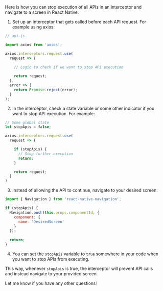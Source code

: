 Here is how you can stop execution of all APIs in an interceptor and navigate to a screen in React Native:

1. Set up an interceptor that gets called before each API request. For example using axios:

```js
// api.js

import axios from 'axios';

axios.interceptors.request.use(
  request => {
    
    // Logic to check if we want to stop API execution 

    return request; 
  },
  error => {
    return Promise.reject(error);
  }
);
```

2. In the interceptor, check a state variable or some other indicator if you want to stop API execution. For example:

```js 
// Some global state
let stopApis = false;

axios.interceptors.request.use(
  request => {

    if (stopApis) {
      // Stop further execution
      return; 
    }

    return request;
  }
)
```

3. Instead of allowing the API to continue, navigate to your desired screen:

```js
import { Navigation } from 'react-native-navigation';

if (stopApis) {
  Navigation.push(this.props.componentId, {
    component: {
      name: 'DesiredScreen' 
    }
  });
  
  return;
} 
```

4. You can set the `stopApis` variable to `true` somewhere in your code when you want to stop APIs from executing.

This way, whenever `stopApis` is true, the interceptor will prevent API calls and instead navigate to your provided screen.

Let me know if you have any other questions!